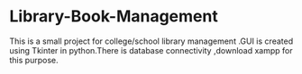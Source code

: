 # Library-Book-Management
This is a small project for college/school library management .GUI is created using Tkinter in python.There is database connectivity ,download xampp for this purpose.
